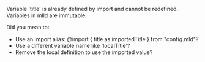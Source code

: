 Variable 'title' is already defined by import and cannot be redefined. Variables in mlld are immutable.

Did you mean to:
- Use an import alias: @import { title as importedTitle } from "config.mld"?
- Use a different variable name like 'localTitle'?
- Remove the local definition to use the imported value?